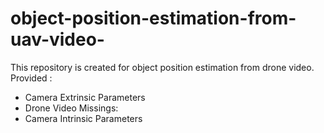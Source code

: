 # object-position-estimation-from-uav-video-
This repository is created for object position estimation from drone video.
Provided : 
- Camera Extrinsic Parameters
- Drone Video
Missings:
- Camera Intrinsic Parameters
